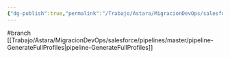 ```yaml
---
{"dg-publish":true,"permalink":"/Trabajo/Astara/MigracionDevOps/salesforce/projects/PreProduction/Driber/GenerateFullProfile/"}
---
```



#branch 
[[Trabajo/Astara/MigracionDevOps/salesforce/pipelines/master/pipeline-GenerateFullProfiles\|pipeline-GenerateFullProfiles]]